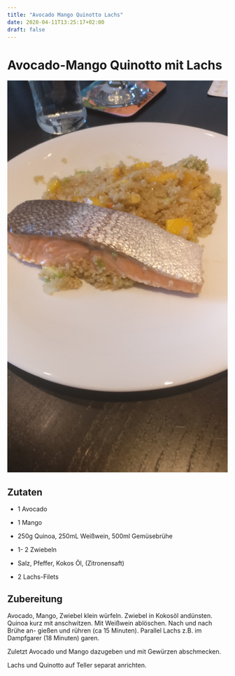 ```yaml
---
title: "Avocado Mango Quinotto Lachs"
date: 2020-04-11T13:25:17+02:00
draft: false
---
```


# Avocado-Mango Quinotto mit Lachs

![Avocado Mango Quinotto mit Lachs](avocado-mango-quinotto-lachs-1.jpg)

## Zutaten

* 1 Avocado

* 1 Mango 

* 250g Quinoa, 250mL Weißwein, 500ml Gemüsebrühe
* 1- 2 Zwiebeln 
* Salz, Pfeffer, Kokos Öl, (Zitronensaft)
* 2 Lachs-Filets

## Zubereitung

Avocado, Mango, Zwiebel klein würfeln. Zwiebel in Kokosöl andünsten. Quinoa kurz mit anschwitzen. Mit Weißwein ablöschen. Nach und nach Brühe an- gießen und rühren (ca 15 Minuten). Parallel Lachs z.B. im Dampfgarer (18  Minuten) garen. 

Zuletzt Avocado und Mango dazugeben und mit Ge­würzen abschmecken. 

Lachs und Quinotto auf Teller separat anrichten. 